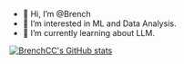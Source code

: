 - 👋 Hi, I’m @Brench
- 👀 I’m interested in ML and Data Analysis.
- 🌱 I’m currently learning about LLM.

[![BrenchCC's GitHub stats](https://github-readme-stats.vercel.app/api?username=Brench)](https://github.com/Brench/github-readme-stats)
<!---
BrenchCC/BrenchCC is a ✨ special ✨ repository because its `README.md` (this file) appears on your GitHub profile.
You can click the Preview link to take a look at your changes.
--->
